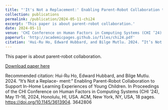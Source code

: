 ```yaml
---
title: "'It's Not a Replacement:' Enabling Parent-Robot Collaboration to Support In-Home Learning Experiences of Young Children"
collection: publications
permalink: /publication/2024-05-11-chi24
excerpt: 'This paper is about parent-robot collaboration.'
date: 2024-05-11
venue: 'CHI Conference on Human Factors in Computing Systems (CHI ’24)'
paperurl: 'http://academicpages.github.io/files/chi24.pdf'
citation: 'Hui-Ru Ho, Edward Hubbard, and Bilge Mutlu. 2024. “It’s Not a Replace- ment:” Enabling Parent-Robot Collaboration to Support In-Home Learning Experiences of Young Children. In Proceedings of the CHI Conference on Human Factors in Computing Systems (CHI ’24), May 11–16, 2024, Honolulu, HI, USA. ACM, New York, NY, USA, 18 pages. https://doi.org/10.1145/3613904. 3642806'
---
```

This paper is about parent-robot collaboration.

[Download paper here](http://academicpages.github.io/files/chi24-910.pdf)

Recommended citation: Hui-Ru Ho, Edward Hubbard, and Bilge Mutlu. 2024. “It’s Not a Replace- ment:” Enabling Parent-Robot Collaboration to Support In-Home Learning Experiences of Young Children. In Proceedings of the CHI Conference on Human Factors in Computing Systems (CHI ’24), May 11–16, 2024, Honolulu, HI, USA. ACM, New York, NY, USA, 18 pages. https://doi.org/10.1145/3613904. 3642806